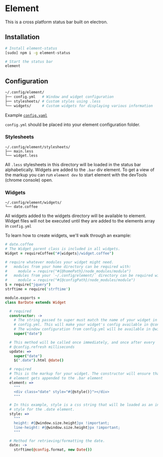 # Element

This is a cross platform status bar built on electron.

## Installation

```bash
# Install element-status
[sudo] npm i -g element-status

# Start the status bar
element
```

## Configuration

```bash
~/.config/element/
├── config.yml   # Window and widget configuration
├── stylesheets/ # Custom styles using .less
└── widgets/     # Custom widgets for displaying various information
```
Example [`config.yaml`](https://github.com/callahanrts/element/tree/master/examples)

`config.yml` should be placed into your element configuration folder.

### Stylesheets
```
~/.config/element/stylesheets/
├── main.less
└── widget.less
```
All `.less` stylesheets in this directory will be loaded in the status bar alphabetically.
Widgets are added to the `.bar` div element. To get a view of the markup you can run
`element dev` to start element with the devTools (chrome console) open.

### Widgets
```
~/.config/element/widgets/
└── date.coffee
```

All widgets added to the widgets directory will be available to element. Widget files
will not be executed until they are added to the elements array in `config.yml`

To learn how to create widgets, we'll walk through an example:

```coffeescript
# date.coffee
# The Widget parent class is included in all widgets.
Widget = requireCoffee("#{widgets}/widget.coffee")

# require whatever modules your widget might need.
#   modules from your home directory can be required with:
#     module = require("#{@homePath}/node_modules/module")
#   modules from your `~/.config/element/` directory can be required with:
#     module = require("#{@configPath}/node_modules/module")
$ = require("jquery")
strftime = require('strftime')

module.exports =
class BarDate extends Widget

  # required
  constructor: ->
    # The string passed to super must match the name of your widget in the
    # config.yml. This will make your widget's config available in @config.
    # The window configuration from config.yml will be available in @window
    super("date")

  # This method will be called once immediately, and once after every
  # @config.refresh milliseconds
  update: =>
    super("date")
    $(".date").html @date()

  # required
  # This is the markup for your widget. The constructor will ensure that this
  # element gets appended to the .bar element
  element: =>
    """
    <div class="date" style="#{@style()}"></div>
    """

  # In this example, style is a css string that will be loaded as an inline
  # style for the .date element.
  style: =>
    """
    height: #{@window.size.height}px !important;
    line-height: #{@window.size.height}px !important;
    """

  # Method for retrieving/formatting the date.
  date: ->
    strftime(@config.format, new Date())
```

